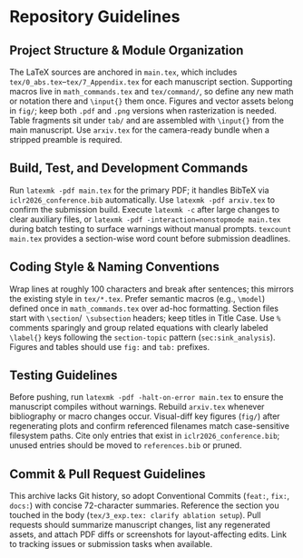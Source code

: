 # Repository Guidelines

## Project Structure & Module Organization
The LaTeX sources are anchored in `main.tex`, which includes `tex/0_abs.tex`–`tex/7_Appendix.tex` for each manuscript section. Supporting macros live in `math_commands.tex` and `tex/command/`, so define any new math or notation there and `\input{}` them once. Figures and vector assets belong in `fig/`; keep both `.pdf` and `.png` versions when rasterization is needed. Table fragments sit under `tab/` and are assembled with `\input{}` from the main manuscript. Use `arxiv.tex` for the camera-ready bundle when a stripped preamble is required.

## Build, Test, and Development Commands
Run `latexmk -pdf main.tex` for the primary PDF; it handles BibTeX via `iclr2026_conference.bib` automatically. Use `latexmk -pdf arxiv.tex` to confirm the submission build. Execute `latexmk -c` after large changes to clear auxiliary files, or `latexmk -pdf -interaction=nonstopmode main.tex` during batch testing to surface warnings without manual prompts. `texcount main.tex` provides a section-wise word count before submission deadlines.

## Coding Style & Naming Conventions
Wrap lines at roughly 100 characters and break after sentences; this mirrors the existing style in `tex/*.tex`. Prefer semantic macros (e.g., `\model`) defined once in `math_commands.tex` over ad-hoc formatting. Section files start with `\section`/` \subsection` headers; keep titles in Title Case. Use `%` comments sparingly and group related equations with clearly labeled `\label{}` keys following the `section-topic` pattern (`sec:sink_analysis`). Figures and tables should use `fig:` and `tab:` prefixes.

## Testing Guidelines
Before pushing, run `latexmk -pdf -halt-on-error main.tex` to ensure the manuscript compiles without warnings. Rebuild `arxiv.tex` whenever bibliography or macro changes occur. Visual-diff key figures (`fig/`) after regenerating plots and confirm referenced filenames match case-sensitive filesystem paths. Cite only entries that exist in `iclr2026_conference.bib`; unused entries should be moved to `references.bib` or pruned.

## Commit & Pull Request Guidelines
This archive lacks Git history, so adopt Conventional Commits (`feat:`, `fix:`, `docs:`) with concise 72-character summaries. Reference the section you touched in the body (`tex/3_exp.tex: clarify ablation setup`). Pull requests should summarize manuscript changes, list any regenerated assets, and attach PDF diffs or screenshots for layout-affecting edits. Link to tracking issues or submission tasks when available.
